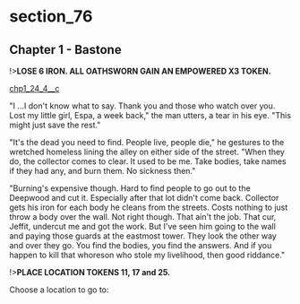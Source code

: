 
# section_76

## Chapter 1 - Bastone

!>**LOSE 6 IRON.  ALL OATHSWORN GAIN AN EMPOWERED X3 TOKEN.**  

[chp1_24_4__c](../../decomp/app/src/main/res/raw/chp1_24_4__c.mp3 ':include :type=audio')

"I …I don't know what to say. Thank you and those who watch over you. Lost my little girl, Espa, a week back," the man utters, a tear in his eye. "This might just save the rest."

"It's the dead you need to find. People live, people die," he gestures to the wretched homeless lining the alley on either side of the street. "When they do, the collector comes to clear. It used to be me. Take bodies, take names if they had any, and burn them. No sickness then."

"Burning's expensive though. Hard to find people to go out to the Deepwood and cut it. Especially after that lot didn't come back. Collector gets his iron for each body he cleans from the streets. Costs nothing to just throw a body over the wall. Not right though. That ain't the job. That cur, Jeffit, undercut me and got the work. But I've seen him going to the wall and paying those guards at the eastmost tower. They look the other way and over they go. You find the bodies, you find the answers. And if you happen to kill that whoreson who stole my livelihood, then good riddance."

!>**PLACE LOCATION TOKENS 11, 17 and 25.**  

Choose a location to go to:


